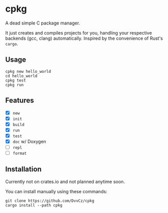 # cpkg

A dead simple C package manager.

It just creates and compiles projects for you, handling your respective backends (gcc, clang) automatically. Inspired by the convenience of Rust's `cargo`.

## Usage

```
cpkg new hello_world
cd hello_world
cpkg test
cpkg run
```

## Features
- [x] `new`
- [x] `init`
- [x] `build`
- [x] `run`
- [x] `test`
- [x] `doc` w/ Doxygen
- [ ] `repl`
- [ ] `format`

## Installation

Currently not on crates.io and not planned anytime soon.

You can install manually using these commands:

```
git clone https://github.com/DvvCz/cpkg
cargo install --path cpkg
```